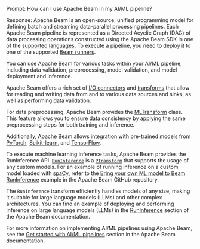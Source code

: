 Prompt:
How can I use Apache Beam in my AI/ML pipeline?

Response:
Apache Beam is an open-source, unified programming model for defining batch and streaming data-parallel processing pipelines. Each Apache Beam pipeline is represented as a Directed Acyclic Graph (DAG) of data processing operations constructed using the Apache Beam SDK in one of the [supported languages](https://beam.apache.org/documentation/sdks/java/). To execute a pipeline, you need to deploy it to one of the supported [Beam runners](https://beam.apache.org/documentation/runners/capability-matrix/).

You can use Apache Beam for various tasks within your AI/ML pipeline, including data validation, preprocessing, model validation, and model deployment and inference.

Apache Beam offers a rich set of [I/O connectors](https://beam.apache.org/documentation/io/connectors/) and [transforms](https://beam.apache.org/documentation/transforms/python/) that allow for reading and writing data from and to various data sources and sinks, as well as performing data validation.

For data preprocessing, Apache Beam provides the [MLTransform](https://beam.apache.org/documentation/ml/preprocess-data/) class. This feature allows you to ensure data consistency by applying the same preprocessing steps for both training and inference.

Additionally, Apache Beam allows integration with pre-trained models from [PyTorch](https://pytorch.org/), [Scikit-learn](https://scikit-learn.org/stable/), and [TensorFlow](https://www.tensorflow.org/).

To execute machine learning inference tasks, Apache Beam provides the RunInference API.
[`RunInference`](https://beam.apache.org/documentation/transforms/python/elementwise/runinference/) is a [`PTransform`](https://beam.apache.org/documentation/basics/#ptransform) that supports the usage of any custom models. For an example of running inference on a custom model loaded with [spaCy](https://spacy.io/), refer to the [Bring your own ML model to Beam RunInference](https://github.com/apache/beam/blob/master/examples/notebooks/beam-ml/run_custom_inference.ipynb) example in the Apache Beam GitHub repository.

The `RunInference` transform efficiently handles models of any size, making it suitable for large language models (LLMs) and other complex architectures. You can find an example of deploying and performing inference on large language models (LLMs) in the [RunInference](https://beam.apache.org/documentation/transforms/python/elementwise/runinference/) section of the Apache Beam documentation.

For more information on implementing AI/ML pipelines using Apache Beam, see the [Get started with AI/ML pipelines](https://beam.apache.org/documentation/ml/overview/) section in the Apache Beam documentation.



